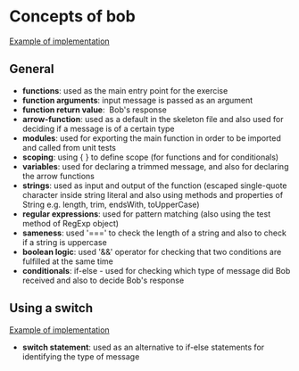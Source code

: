 # Concepts of bob

[Example of implementation](https://exercism.io/tracks/javascript/exercises/bob/solutions/cadb9ae2421342efa83f9d512bf9d6a1)

## General

- **functions**: used as the main entry point for the exercise
- **function arguments**: input message is passed as an argument
- **function return value**:  Bob's response
- **arrow-function**: used as a default in the skeleton file and also used for deciding if a message is of a certain type
- **modules**: used for exporting the main function in order to be imported and called from unit tests
- **scoping**: using { } to define scope (for functions and for conditionals)
- **variables**: used for declaring a trimmed message, and also for declaring the arrow functions
- **strings**: used as input and output of the function (escaped single-quote character inside string literal and also using methods and properties of String e.g. length, trim, endsWith, toUpperCase)
- **regular expressions**: used for pattern matching (also using the test method of RegExp object)
- **sameness**: used '===' to check the length of a string and also to check if a string is uppercase
- **boolean logic**: used '&&' operator for checking that two conditions are fulfilled at the same time
- **conditionals**: if-else - used for checking which type of message did Bob received and also to decide Bob's response

## Using a switch

[Example of implementation](https://exercism.io/tracks/javascript/exercises/bob/solutions/375313effb6346879203533e78484002)

- **switch statement**: used as an alternative to if-else statements for identifying the type of message 
